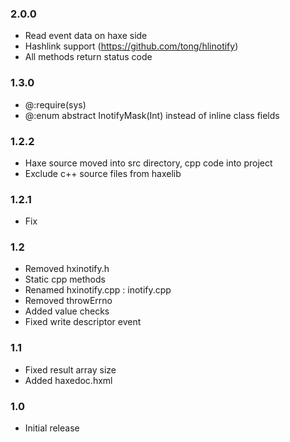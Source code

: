 
### 2.0.0
- Read event data on haxe side
- Hashlink support (https://github.com/tong/hlinotify)
- All methods return status code

### 1.3.0
- @:require(sys)
- @:enum abstract InotifyMask(Int) instead of inline class fields

### 1.2.2
- Haxe source moved into src directory, cpp code into project
- Exclude c++ source files from haxelib

### 1.2.1
- Fix

### 1.2
- Removed hxinotify.h
- Static cpp methods
- Renamed hxinotify.cpp : inotify.cpp
- Removed throwErrno
- Added value checks
- Fixed write descriptor event

### 1.1
- Fixed result array size
- Added haxedoc.hxml

### 1.0
- Initial release
